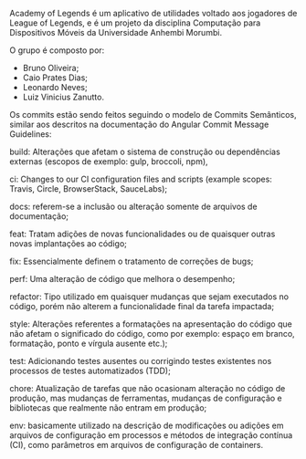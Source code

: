Academy of Legends é um aplicativo de utilidades voltado aos jogadores de League of Legends, 
e é um projeto da disciplina Computação para Dispositivos Móveis da Universidade Anhembi Morumbi.

O grupo é composto por:
- Bruno Oliveira;
- Caio Prates Dias;
- Leonardo Neves;
- Luiz Vinicius Zanutto.

Os commits estão sendo feitos seguindo o modelo de Commits Semânticos, similar aos descritos na documentação do Angular Commit Message Guidelines:

build: Alterações que afetam o sistema de construção ou dependências externas (escopos de exemplo: gulp, broccoli, npm),

ci: Changes to our CI configuration files and scripts (example scopes: Travis, Circle, BrowserStack, SauceLabs);

docs: referem-se a inclusão ou alteração somente de arquivos de documentação;

feat: Tratam adições de novas funcionalidades ou de quaisquer outras novas implantações ao código;

fix: Essencialmente definem o tratamento de correções de bugs;

perf: Uma alteração de código que melhora o desempenho;

refactor: Tipo utilizado em quaisquer mudanças que sejam executados no código, porém não alterem a funcionalidade final da tarefa impactada;

style: Alterações referentes a formatações na apresentação do código que não afetam o significado do código, como por exemplo: espaço em branco, formatação, ponto e vírgula ausente etc.);

test: Adicionando testes ausentes ou corrigindo testes existentes nos processos de testes automatizados (TDD);

chore: Atualização de tarefas que não ocasionam alteração no código de produção, mas mudanças de ferramentas, mudanças de configuração e bibliotecas que realmente não entram em produção;

env: basicamente utilizado na descrição de modificações ou adições em arquivos de configuração em processos e métodos de integração contínua (CI), como parâmetros em arquivos de configuração de containers.
